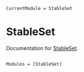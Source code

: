 ```@meta
CurrentModule = StableSet
```

# StableSet

Documentation for [StableSet](https://github.com/adolgert/StableSet.jl).

```@index
```

```@autodocs
Modules = [StableSet]
```
